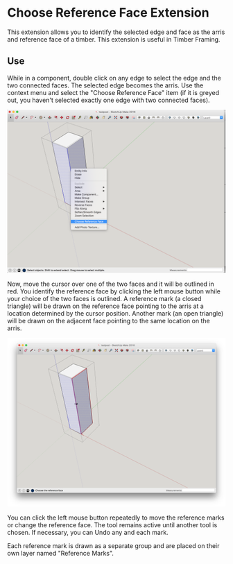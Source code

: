 # Choose Reference Face Extension
This extension allows you to identify the selected edge and
face as the arris and reference face of a timber.  This
extension is useful in Timber Framing.

## Use
While in a component, double click on any edge to select the edge and
the two connected faces.  The selected edge becomes the arris.  Use
the context menu and select the "Choose Reference Face" item (if it is
greyed out, you haven't selected exactly one edge with two connected
faces).

![Selecting the arris along with context menu](images/screenshot-1.png)

Now, move the cursor over one of the two faces and it will be
outlined in red.  You identify the reference face by clicking the left
mouse button while your choice of the two faces is outlined.  A
reference mark (a closed triangle) will be drawn on the reference face
pointing to the arris at a location determined by the cursor position.
Another mark (an open triangle) will be drawn on the adjacent face
pointing to the same location on the arris.

![Selecting the reference face](images/screenshot-2.png)

You can click the left mouse button repeatedly to move the
reference marks or change the reference face.  The tool
remains active until another tool is chosen.  If necessary,
you can Undo any and each mark.

Each reference mark is drawn as a separate group and are
placed on their own layer named "Reference Marks".
